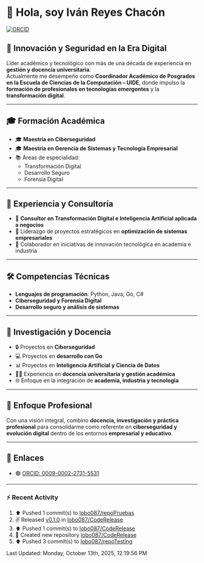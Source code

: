 # 👋 Hola, soy Iván Reyes Chacón

[![ORCID](https://img.shields.io/badge/ORCID-0009--0002--2731--5531-green?logo=orcid)](https://orcid.org/0009-0002-2731-5531)

## 🚀 Innovación y Seguridad en la Era Digital

Líder académico y tecnológico con más de una década de experiencia en **gestión y docencia universitaria**.  
Actualmente me desempeño como **Coordinador Académico de Posgrados en la Escuela de Ciencias de la Computación – UIDE**, donde impulso la **formación de profesionales en tecnologías emergentes** y la **transformación digital**.

---

## 🎓 Formación Académica

- 🎓 **Maestría en Ciberseguridad**
- 🎓 **Maestría en Gerencia de Sistemas y Tecnología Empresarial**  
- 📚 Áreas de especialidad:
  - Transformación Digital  
  - Desarrollo Seguro  
  - Forensia Digital  

---

## 💼 Experiencia y Consultoría

- 🧩 **Consultor en Transformación Digital e Inteligencia Artificial aplicada a negocios**
- 🚀 Liderazgo de proyectos estratégicos en **optimización de sistemas empresariales**  
- 🤝 Colaborador en iniciativas de innovación tecnológica en academia e industria  

---

## 🛠️ Competencias Técnicas

- **Lenguajes de programación**: Python, Java, Go, C#
- **Ciberseguridad y Forensia Digital**  
- **Desarrollo seguro y análisis de sistemas**  

---

## 🔬 Investigación y Docencia

- 🔒 Proyectos en **Ciberseguridad**  
- 💻 Proyectos en **desarrollo con Go**
- 📊 Proyectos en **Inteligencia Artificial y Ciencia de Datos**
- 👨‍🏫 Experiencia en **docencia universitaria y gestión académica**  
- 🌐 Enfoque en la integración de **academia, industria y tecnología**  

---

## 🌟 Enfoque Profesional

Con una visión integral, combino **docencia, investigación y práctica profesional** para consolidarme como referente en **ciberseguridad y evolución digital** dentro de los entornos **empresarial y educativo**.

---

## 🔗 Enlaces

- 🟢 [ORCID: 0009-0002-2731-5531](https://orcid.org/0009-0002-2731-5531)

---

### ⚡ Recent Activity
<!--RECENT_ACTIVITY:start-->
1. ⬆️ Pushed 1 commit(s) to [lobo087/repoPruebas](https://github.com/lobo087/repoPruebas)<br>
2. ✌️ Released [v0.1.0](https://github.com/lobo087/CodeRelease/releases/tag/v0.1.0) in [lobo087/CodeRelease](https://github.com/lobo087/CodeRelease)<br>
3. ⬆️ Pushed 1 commit(s) to [lobo087/CodeRelease](https://github.com/lobo087/CodeRelease)<br>
4. 📔 Created new repository [lobo087/CodeRelease](https://github.com/lobo087/CodeRelease)<br>
5. ⬆️ Pushed 3 commit(s) to [lobo087/repoTesting](https://github.com/lobo087/repoTesting)<br>
<!--RECENT_ACTIVITY:end-->
<!--RECENT_ACTIVITY:last_update-->
Last Updated: Monday, October 13th, 2025, 12:19:56 PM
<!--RECENT_ACTIVITY:last_update_end-->
